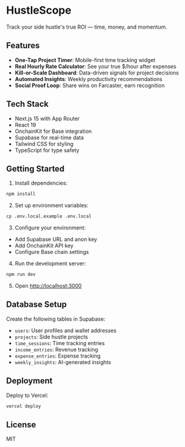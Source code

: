 # HustleScope

Track your side hustle's true ROI — time, money, and momentum.

## Features

- **One-Tap Project Timer**: Mobile-first time tracking widget
- **Real Hourly Rate Calculator**: See your true $/hour after expenses
- **Kill-or-Scale Dashboard**: Data-driven signals for project decisions
- **Automated Insights**: Weekly productivity recommendations
- **Social Proof Loop**: Share wins on Farcaster, earn recognition

## Tech Stack

- Next.js 15 with App Router
- React 19
- OnchainKit for Base integration
- Supabase for real-time data
- Tailwind CSS for styling
- TypeScript for type safety

## Getting Started

1. Install dependencies:
```bash
npm install
```

2. Set up environment variables:
```bash
cp .env.local.example .env.local
```

3. Configure your environment:
- Add Supabase URL and anon key
- Add OnchainKit API key
- Configure Base chain settings

4. Run the development server:
```bash
npm run dev
```

5. Open [http://localhost:3000](http://localhost:3000)

## Database Setup

Create the following tables in Supabase:

- `users`: User profiles and wallet addresses
- `projects`: Side hustle projects
- `time_sessions`: Time tracking entries
- `income_entries`: Revenue tracking
- `expense_entries`: Expense tracking
- `weekly_insights`: AI-generated insights

## Deployment

Deploy to Vercel:

```bash
vercel deploy
```

## License

MIT
